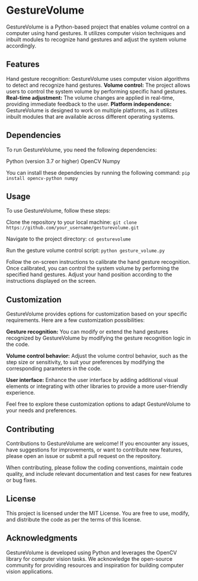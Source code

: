 # GestureVolume

GestureVolume is a Python-based project that enables volume control on a computer using hand gestures. It utilizes computer vision techniques and inbuilt modules to recognize hand gestures and adjust the system volume accordingly.


## Features
Hand gesture recognition: GestureVolume uses computer vision algorithms to detect and recognize hand gestures.
**Volume control:** The project allows users to control the system volume by performing specific hand gestures.
**Real-time adjustment:** The volume changes are applied in real-time, providing immediate feedback to the user.
**Platform independence:** GestureVolume is designed to work on multiple platforms, as it utilizes inbuilt modules that are available across different operating systems.


## Dependencies
To run GestureVolume, you need the following dependencies:

Python (version 3.7 or higher)
OpenCV
Numpy

You can install these dependencies by running the following command:
`pip install opencv-python numpy`


## Usage
To use GestureVolume, follow these steps:

Clone the repository to your local machine:
`git clone https://github.com/your_username/gesturevolume.git`

Navigate to the project directory:
`cd gesturevolume`

Run the gesture volume control script:
`python gesture_volume.py`

Follow the on-screen instructions to calibrate the hand gesture recognition.
Once calibrated, you can control the system volume by performing the specified hand gestures. Adjust your hand position according to the instructions displayed on the screen.


## Customization
GestureVolume provides options for customization based on your specific requirements. Here are a few customization possibilities:

**Gesture recognition:** You can modify or extend the hand gestures recognized by GestureVolume by modifying the gesture recognition logic in the code.

**Volume control behavior:** Adjust the volume control behavior, such as the step size or sensitivity, to suit your preferences by modifying the corresponding parameters in the code.

**User interface:** Enhance the user interface by adding additional visual elements or integrating with other libraries to provide a more user-friendly experience.

Feel free to explore these customization options to adapt GestureVolume to your needs and preferences.


## Contributing
Contributions to GestureVolume are welcome! If you encounter any issues, have suggestions for improvements, or want to contribute new features, please open an issue or submit a pull request on the repository.

When contributing, please follow the coding conventions, maintain code quality, and include relevant documentation and test cases for new features or bug fixes.


## License
This project is licensed under the MIT License. You are free to use, modify, and distribute the code as per the terms of this license.


## Acknowledgments
GestureVolume is developed using Python and leverages the OpenCV library for computer vision tasks.
We acknowledge the open-source community for providing resources and inspiration for building computer vision applications.
